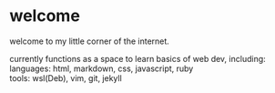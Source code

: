 # welcome

welcome to my little corner of the internet.

currently functions as a space to learn basics of web dev, including:  
languages: html, markdown, css, javascript, ruby  
tools: wsl(Deb), vim, git, jekyll  
